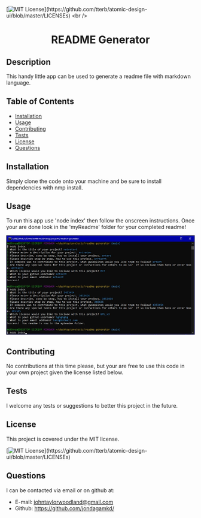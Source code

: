[![MIT License](https://img.shields.io/apm/l/atomic-design-ui.svg?)](https://github.com/tterb/atomic-design-ui/blob/master/LICENSEs)
<br />
<p align="center">
  <h1 align="center">README Generator</h1>
</p>

## Description 

This handy little app can be used to generate a readme file with markdown language.


## Table of Contents

* [Installation](#installation)
* [Usage](#usage)
* [Contributing](#contributing)
* [Tests](#tests)
* [License](#license)
* [Questions](#questions)


## Installation

Simply clone the code onto your machine and be sure to install dependencies with nmp install.


## Usage 

To run this app use 'node index' then follow the onscreen instructions.  Once your are done look in the 'myReadme' folder for your completed readme!

[![screenshot](./assets/img/readmegen.jpg)](https://github.com/jondagamkd/readme-generator/)


## Contributing

No contributions at this time please, but your are free to use this code in your own project given the license listed below.


## Tests

I welcome any tests or suggestions to better this project in the future.


## License

This project is covered under the MIT license.

[![MIT License](https://img.shields.io/apm/l/atomic-design-ui.svg?)](https://github.com/tterb/atomic-design-ui/blob/master/LICENSEs)


## Questions

I can be contacted via email or on github at:

* E-mail: johntaylorwoodland@gmail.com
* Github: https://github.com/jondagamkd/


